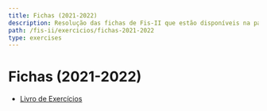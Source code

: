 ```yaml
---
title: Fichas (2021-2022)
description: Resolução das fichas de Fis-II que estão disponíveis na página da UC (de 2021-2022).
path: /fis-ii/exercicios/fichas-2021-2022
type: exercises
---
```


# Fichas (2021-2022)

- [Livro de Exercícios](https://drive.google.com/file/d/1XeUu3FnVETuXMWVm52cDi61H4Uv9KzaA/view?usp=sharing)
